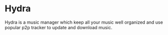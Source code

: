 # Hydra
Hydra is a music manager which keep all your music well organized and use popular p2p tracker to update and download music.
